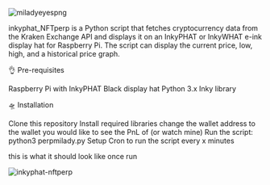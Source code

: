 
![miladyeyespng](https://user-images.githubusercontent.com/132207345/235407693-9b1fa04c-4c45-4d5e-9f5b-19203c51fdcb.png)

inkyphat_NFTperp is a Python script that fetches cryptocurrency data from the Kraken Exchange API and displays it on an InkyPHAT or InkyWHAT e-ink display hat for Raspberry Pi. The script can display the current price, low, high, and a historical price graph.

👌 Pre-requisites

Raspberry Pi with InkyPHAT Black display hat
Python 3.x
Inky library

🛸 Installation

Clone this repository
Install required libraries
change the wallet address to the wallet you would like to see the PnL of (or watch mine)
Run the script: python3 perpmilady.py
Setup Cron to run the script every x minutes

this is what it should look like once run

![inkyphat-nftperp](https://user-images.githubusercontent.com/132207345/235453339-c0715fca-eee4-4ae8-a766-86c77977cd90.jpg)
